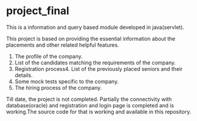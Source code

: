 project_final
=============

This is a information and query based module developed in java(servlet).

This project is based on providing the essential information about the placements and other related helpful features.
1. The profile of the company.
2. List of the candidates matching the requirements of the company.
3. Registration process4. List of the previously placed seniors and their details.
5. Some mock tests specific to the company.
6. The hiring process of the company.

Till date, the project is not completed.
Partially the connectivity with database(oracle) and registration and login page is completed and is working.The source code
for that is working and available in this repository.
